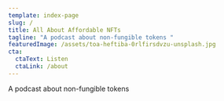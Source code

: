 ```yaml
---
template: index-page
slug: /
title: All About Affordable NFTs
tagline: "A podcast about non-fungible tokens "
featuredImage: /assets/toa-heftiba-0rlfirsdvzu-unsplash.jpg
cta:
  ctaText: Listen
  ctaLink: /about
---
```

A podcast about non-fungible tokens